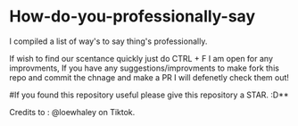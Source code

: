 # How-do-you-professionally-say
I compiled a list of way's to say thing's professionally. 

If wish to find our scentance quickly just do CTRL + F
I am open for any improvments, If you have any suggestions/improvments to make fork this repo and commit the chnage and make a PR I will defenetly check them out!

#If you found this repository useful please give this repository a STAR. :D**





Credits to : @loewhaley on Tiktok.
